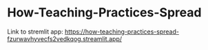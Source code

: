 # How-Teaching-Practices-Spread
Link to stremlit app: https://how-teaching-practices-spread-fzurwavhyvecfs2vedkqog.streamlit.app/
